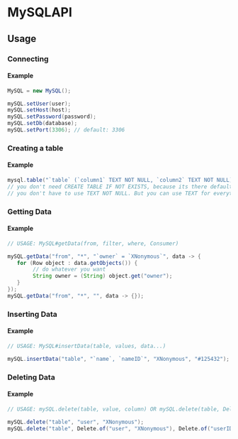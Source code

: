 # MySQLAPI


## Usage

### Connecting

#### Example
```java
MySQL = new MySQL();

mySQL.setUser(user);
mySQL.setHost(host);
mySQL.setPassword(password);
mySQL.setDb(database);
mySQL.setPort(3306); // default: 3306
```

### Creating a table

#### Example

```java
mysql.table("`table` (`column1` TEXT NOT NULL, `column2` TEXT NOT NULL)");
// you don't need CREATE TABLE IF NOT EXISTS, because its there default
// you don't have to use TEXT NOT NULL. But you can use TEXT for everything
```

### Getting Data

#### Example

```java
// USAGE: MySQL#getData(from, filter, where, Consumer)

mySQL.getData("from", "*", "`owner` = `XNonymous`", data -> {
   for (Row object : data.getObjects()) {
        // do whatever you want
        String owner = (String) object.get("owner");
   }
});
mySQL.getData("from", "*", "", data -> {});
```

### Inserting Data

#### Example

```java
// USAGE: MySQL#insertData(table, values, data...)

mySQL.insertData("table", "`name`, `nameID`", "XNonymous", "#125432");
```

### Deleting Data

#### Example

```java
// USAGE: mySQL.delete(table, value, column) OR mySQL.delete(table, Delete.of(value, column)...)

mySQL.delete("table", "user", "XNonymous");
mySQL.delete("table", Delete.of("user", "XNonymous"), Delete.of("userID", "#125432"));
```
